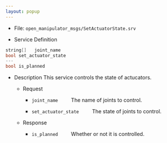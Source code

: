 ```yaml
---
layout: popup
---
```


- File: `open_manipulator_msgs/SetActuatorState.srv`

- Service Definition
 ```c
string[]   joint_name
bool set_actuator_state
---
bool is_planned
```

- Description
This service controls the state of actucators.   

  - Request
    * `joint_name`
&emsp;&emsp; The name of joints to control.

    * `set_actuator_state`
&emsp;&emsp; The state of joints to control.

  - Response
    * `is_planned`
&emsp;&emsp; Whether or not it is controlled.

